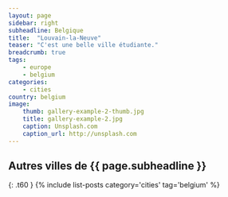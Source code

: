```yaml
---
layout: page
sidebar: right
subheadline: Belgique
title:  "Louvain-la-Neuve"
teaser: "C'est une belle ville étudiante."
breadcrumb: true
tags:
    - europe
    - belgium
categories:
    - cities
country: belgium
image:
    thumb: gallery-example-2-thumb.jpg
    title: gallery-example-2.jpg
    caption: Unsplash.com
    caption_url: http://unsplash.com
---
```




## Autres villes de {{ page.subheadline }}
{: .t60 }
{% include list-posts category='cities' tag='belgium' %}
